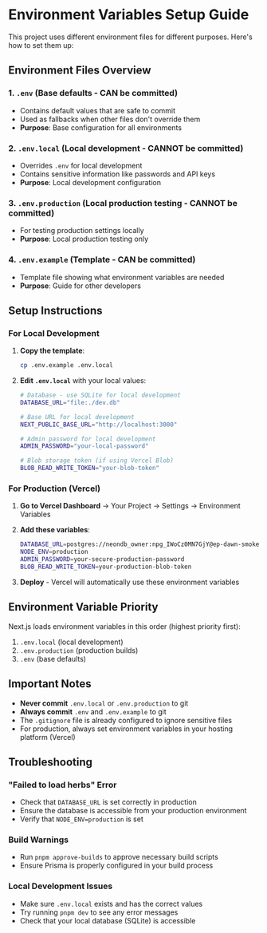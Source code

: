 # Environment Variables Setup Guide

This project uses different environment files for different purposes. Here's how to set them up:

## Environment Files Overview

### 1. `.env` (Base defaults - CAN be committed)
- Contains default values that are safe to commit
- Used as fallbacks when other files don't override them
- **Purpose**: Base configuration for all environments

### 2. `.env.local` (Local development - CANNOT be committed)
- Overrides `.env` for local development
- Contains sensitive information like passwords and API keys
- **Purpose**: Local development configuration

### 3. `.env.production` (Local production testing - CANNOT be committed)
- For testing production settings locally
- **Purpose**: Local production testing only

### 4. `.env.example` (Template - CAN be committed)
- Template file showing what environment variables are needed
- **Purpose**: Guide for other developers

## Setup Instructions

### For Local Development

1. **Copy the template**:
   ```bash
   cp .env.example .env.local
   ```

2. **Edit `.env.local`** with your local values:
   ```bash
   # Database - use SQLite for local development
   DATABASE_URL="file:./dev.db"
   
   # Base URL for local development
   NEXT_PUBLIC_BASE_URL="http://localhost:3000"
   
   # Admin password for local development
   ADMIN_PASSWORD="your-local-password"
   
   # Blob storage token (if using Vercel Blob)
   BLOB_READ_WRITE_TOKEN="your-blob-token"
   ```

### For Production (Vercel)

1. **Go to Vercel Dashboard** → Your Project → Settings → Environment Variables

2. **Add these variables**:
   ```bash
   DATABASE_URL=postgres://neondb_owner:npg_IWoCz0MN7GjY@ep-dawn-smoke-ad74xglt-pooler.c-2.us-east-1.aws.neon.tech/neondb?sslmode=require
   NODE_ENV=production
   ADMIN_PASSWORD=your-secure-production-password
   BLOB_READ_WRITE_TOKEN=your-production-blob-token
   ```

3. **Deploy** - Vercel will automatically use these environment variables

## Environment Variable Priority

Next.js loads environment variables in this order (highest priority first):

1. `.env.local` (local development)
2. `.env.production` (production builds)
3. `.env` (base defaults)

## Important Notes

- **Never commit** `.env.local` or `.env.production` to git
- **Always commit** `.env` and `.env.example` to git
- The `.gitignore` file is already configured to ignore sensitive files
- For production, always set environment variables in your hosting platform (Vercel)

## Troubleshooting

### "Failed to load herbs" Error
- Check that `DATABASE_URL` is set correctly in production
- Ensure the database is accessible from your production environment
- Verify that `NODE_ENV=production` is set

### Build Warnings
- Run `pnpm approve-builds` to approve necessary build scripts
- Ensure Prisma is properly configured in your build process

### Local Development Issues
- Make sure `.env.local` exists and has the correct values
- Try running `pnpm dev` to see any error messages
- Check that your local database (SQLite) is accessible
